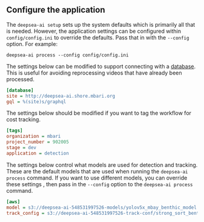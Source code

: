 ## Configure the application

The ``deepsea-ai setup`` sets up the system defaults which is primarily all that is needed. However,
the application settings can be configured within `config/config.ini` to override the defaults. 
Pass that in with the ``--config`` option. For example:

```shell
deepsea-ai process --config config/config.ini
```

The settings below can be modified to support connecting with a [database](https://github.com/mbari-org/deepsea-ai-backend).
This is useful for avoiding reprocessing videos that have already been processed.
```ini
[database]
site = http://deepsea-ai.shore.mbari.org
gql = %(site)s/graphql 
```

The settings below should be modified if you want to tag the workflow for cost tracking.
```ini
[tags]
organization = mbari
project_number = 902005
stage = dev
application = detection
```

The settings below control what models are used for detection and tracking.
These are the default models that are used when running the ``deepsea-ai process``
command. If you want to use different models, you can override these settings
, then pass in the ``--config`` option to the ``deepsea-ai process`` command.

```ini
[aws]
model = s3://deepsea-ai-548531997526-models/yolov5x_mbay_benthic_model.tar.gz
track_config = s3://deepsea-ai-548531997526-track-conf/strong_sort_benthic.yaml
```


